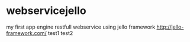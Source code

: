 # webservicejello
my first app engine restfull webservice using jello framework http://jello-framework.com/
test1
test2
